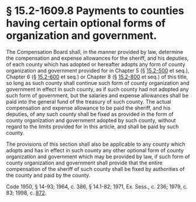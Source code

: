 # § 15.2-1609.8 Payments to counties having certain optional forms of organization and government.

<p>The Compensation Board shall, in the manner provided by law, determine the compensation and expense allowances for the sheriff, and his deputies, of each county which has adopted or hereafter adopts any form of county organization and government provided for in Chapter 5 (§ <a href='http://law.lis.virginia.gov/vacode/15.2-500/'>15.2-500</a> et seq.), Chapter 6 (§ <a href='http://law.lis.virginia.gov/vacode/15.2-600/'>15.2-600</a> et seq.) or Chapter 8 (§ <a href='http://law.lis.virginia.gov/vacode/15.2-800/'>15.2-800</a> et seq.) of this title, so long as such county shall continue such form of county organization and government in effect in such county, as if such county had not adopted any such form of government, but the salaries and expense allowances shall be paid into the general fund of the treasury of such county. The actual compensation and expense allowance to be paid the sheriff, and his deputies, of any such county shall be fixed as provided in the form of county organization and government adopted by such county, without regard to the limits provided for in this article, and shall be paid by such county.</p><p>The provisions of this section shall also be applicable to any county which adopts and has in effect in such county any other optional form of county organization and government which may be provided by law, if such form of county organization and government shall provide that the entire compensation of the sheriff of such county shall be fixed by authorities of the county and paid by the county.</p><p>Code 1950, § 14-93; 1964, c. 386, § 14.1-82; 1971, Ex. Sess., c. 236; 1979, c. 83; 1998, c. <a href='http://lis.virginia.gov/cgi-bin/legp604.exe?981+ful+CHAP0872'>872</a>.</p>